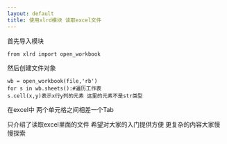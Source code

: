 ```yaml
---
layout: default
title: 使用xlrd模块 读取excel文件
---
```

首先导入模块

	from xlrd import open_workbook
然后创建文件对象

	wb = open_workbook(file,'rb')
	for s in wb.sheets():#遍历工作表
	s.cell(x,y)表示x行y列的元素 这里的元素不是str类型

在excel中 两个单元格之间相差一个Tab

只介绍了读取excel里面的文件 希望对大家的入门提供方便 更复杂的内容大家慢慢探索